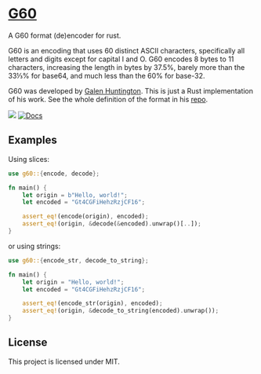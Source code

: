 # [G60](https://crates.io/crates/g60)
A G60 format (de)encoder for rust.

G60 is an encoding that uses 60 distinct ASCII characters, specifically all letters and digits except for capital I and O.
G60 encodes 8 bytes to 11 characters, increasing the length in bytes by 37.5%, barely more than the 33⅓% for base64, and much less than the 60% for base-32.

G60 was developed by [Galen Huntington](https://github.com/galenhuntington). This is just a Rust implementation of his work. See the whole definition of the format in his [repo](https://github.com/galenhuntington/g60).

[![](https://img.shields.io/crates/v/g60.svg)](https://crates.io/crates/g60)
[![Docs](https://docs.rs/g60/badge.svg)](https://docs.rs/g60)

## Examples

Using slices:

```rust
use g60::{encode, decode};

fn main() {
    let origin = b"Hello, world!";
    let encoded = "Gt4CGFiHehzRzjCF16";

    assert_eq!(encode(origin), encoded);
    assert_eq!(origin, &decode(&encoded).unwrap()[..]);
}
```

or using strings:

```rust
use g60::{encode_str, decode_to_string};

fn main() {
    let origin = "Hello, world!";
    let encoded = "Gt4CGFiHehzRzjCF16";

    assert_eq!(encode_str(origin), encoded);
    assert_eq!(origin, &decode_to_string(encoded).unwrap());
}
```

## License

This project is licensed under MIT.